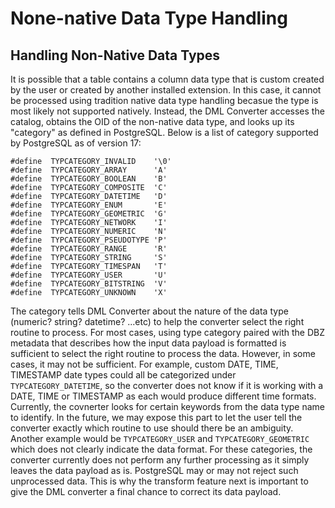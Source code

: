 # None-native Data Type Handling

## **Handling Non-Native Data Types**

It is possible that a table contains a column data type that is custom created by the user or created by another installed extension. In this case, it cannot be processed using tradition native data type handling becasue the type is most likely not supported natively. Instead, the DML Converter accesses the catalog, obtains the OID of the non-native data type, and looks up its "category" as defined in PostgreSQL. Below is a list of category supported by PostgreSQL as of version 17:

```
#define  TYPCATEGORY_INVALID	'\0'
#define  TYPCATEGORY_ARRAY		'A'
#define  TYPCATEGORY_BOOLEAN	'B'
#define  TYPCATEGORY_COMPOSITE	'C'
#define  TYPCATEGORY_DATETIME	'D'
#define  TYPCATEGORY_ENUM		'E'
#define  TYPCATEGORY_GEOMETRIC	'G'
#define  TYPCATEGORY_NETWORK	'I'
#define  TYPCATEGORY_NUMERIC	'N'
#define  TYPCATEGORY_PSEUDOTYPE 'P'
#define  TYPCATEGORY_RANGE		'R'
#define  TYPCATEGORY_STRING		'S'
#define  TYPCATEGORY_TIMESPAN	'T'
#define  TYPCATEGORY_USER		'U'
#define  TYPCATEGORY_BITSTRING	'V'
#define  TYPCATEGORY_UNKNOWN	'X'

```

The category tells DML Converter about the nature of the data type (numeric? string? datetime? ...etc) to help the converter select the right routine to process. For most cases, using type category paired with the DBZ metadata that describes how the input data payload is formatted is sufficient to select the right routine to process the data. However, in some cases, it may not be sufficient. For example, custom DATE, TIME, TIMESTAMP date types could all be categorized under `TYPCATEGORY_DATETIME`, so the converter does not know if it is working with a DATE, TIME or TIMESTAMP as each would produce different time formats. Currently, the covnerter looks for certain keywords from the data type name to identify. In the future, we may expose this part to let the user tell the converter exactly which routine to use should there be an ambiguity. Another example would be `TYPCATEGORY_USER` and `TYPCATEGORY_GEOMETRIC` which does not clearly indicate the data format. For these categories, the converter currently does not perform any further processing as it simply leaves the data payload as is. PostgreSQL may or may not reject such unprocessed data. This is why the transform feature next is important to give the DML converter a final chance to correct its data payload.
